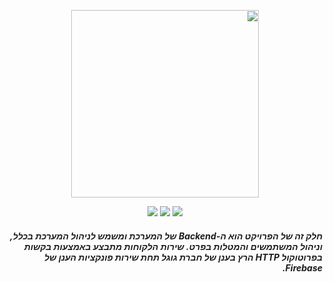 <div dir="rtl">
  <p align="center">
    <a href="https://asmlearn.com/"><img src="https://i.imagesup.co/images2/42354bf8b1da4e293ec1f2fe01d6c83fadf50eb8.png" width="300"></a>
  </p>
<p align="center">
   <a href="https://firebase.google.com/docs/web/setup?authuser=0#from-the-cdn/"><img src="https://img.shields.io/badge/Firebase-v7.19.0-blue"></a>
   <a href="https://nodejs.org/en/docs/"><img src="https://img.shields.io/badge/Node.js-8-lightorange"></a>
   <a href="https://expressjs.com/"><img src="https://img.shields.io/badge/ExpressJS-v4.x-lightgrey"></a>
</p>
 <h5>
   חלק זה של הפרויקט הוא ה-Backend של המערכת ומשמש לניהול המערכת בכלל, וניהול המשתמשים והמטלות בפרט. שירות הלקוחות מתבצע באמצעות בקשות בפרוטוקול HTTP הרץ בענן של חברת גוגל תחת שירות פונקציות הענן של Firebase. 
 </h5>
</div>


